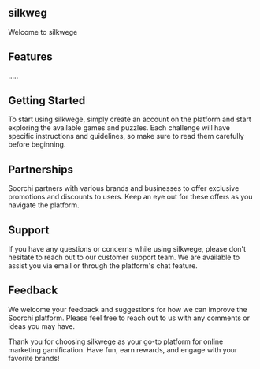 ## silkweg
Welcome to silkwege

## Features
.....

## Getting Started
To start using silkwege, simply create an account on the platform and start exploring the available games and puzzles. Each challenge will have specific instructions and guidelines, so make sure to read them carefully before beginning.



## Partnerships
Soorchi partners with various brands and businesses to offer exclusive promotions and discounts to users. Keep an eye out for these offers as you navigate the platform.

## Support
If you have any questions or concerns while using silkwege, please don't hesitate to reach out to our customer support team. We are available to assist you via email or through the platform's chat feature.

## Feedback
We welcome your feedback and suggestions for how we can improve the Soorchi platform. Please feel free to reach out to us with any comments or ideas you may have.

Thank you for choosing silkwege as your go-to platform for online marketing gamification. Have fun, earn rewards, and engage with your favorite brands!
